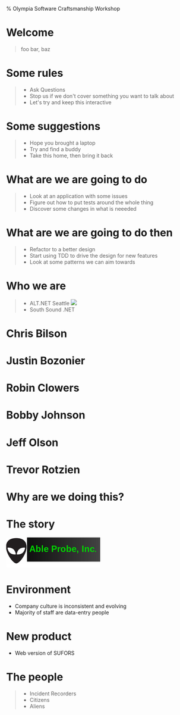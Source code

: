 % Olympia Software Craftsmanship Workshop

# Welcome

> foo
> bar, baz

# Some rules
> * Ask Questions
> * Stop us if we don't cover something you want to talk about
> * Let's try and keep this interactive

# Some suggestions
> * Hope you brought a laptop
> * Try and find a buddy
> * Take this home, then bring it back 

# What are we are going to do
> * Look at an application with some issues
> * Figure out how to put tests around the whole thing
> * Discover some changes in what is neeeded

# What are we are going to do then
> * Refactor to a better design
> * Start using TDD to drive the design for new features
> * Look at some patterns we can aim towards

# Who we are
> * ALT.NET Seattle
![](Alt.NET_logo.png)
> * South Sound .NET

# Chris Bilson

# Justin Bozonier

# Robin Clowers

# Bobby Johnson

# Jeff Olson

# Trevor Rotzien

# Why are we doing this?

# The story

![](AbleBodyLogo.png)

# Environment
* Company culture is inconsistent and evolving
* Majority of staff are data-entry people

# New product
* Web version of SUFORS

# The people
> * Incident Recorders
> * Citizens
> * Aliens 
